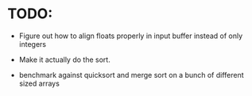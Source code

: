 # TODO:

- Figure out how to align floats properly in input buffer instead of only integers

- Make it actually do the sort.

- benchmark against quicksort and merge sort on a bunch of different sized arrays
